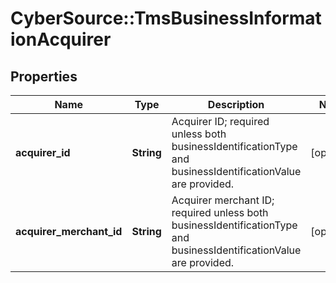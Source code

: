# CyberSource::TmsBusinessInformationAcquirer

## Properties
Name | Type | Description | Notes
------------ | ------------- | ------------- | -------------
**acquirer_id** | **String** | Acquirer ID; required unless both businessIdentificationType and businessIdentificationValue are provided.  | [optional] 
**acquirer_merchant_id** | **String** | Acquirer merchant ID; required unless both businessIdentificationType and businessIdentificationValue are provided.  | [optional] 



